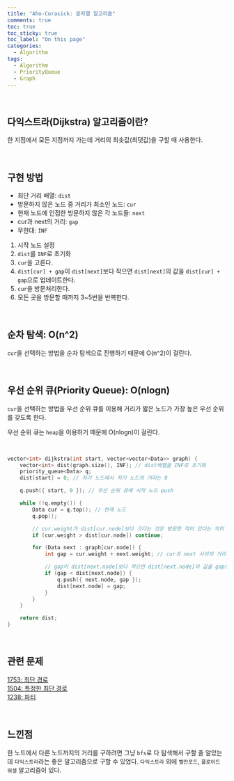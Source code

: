 ```yaml
---
title: "Aho-Corasick: 문자열 알고리즘"
comments: true
toc: true
toc_sticky: true
toc_label: "On this page"
categories:
  - Algorithm
tags:
  - Algorithm
  - PriorityQueue
  - Graph
---
```


<br>

## 다익스트라(Dijkstra) 알고리즘이란?
한 지점에서 모든 지점까지 가는데 거리의 최솟값(최댓값)을 구할 때 사용한다.

<br>

## 구현 방법
- 최단 거리 배열: `dist`
- 방문하지 않은 노드 중 거리가 최소인 노드: `cur`
- 현재 노드에 인접한 방문하지 않은 각 노드들: `next`
- cur과 next의 거리: `gap`
- 무한대: `INF`

1. 시작 노드 설정
2. `dist`를 `INF`로 초기화
3. `cur`을 고른다.
4. `dist[cur] + gap`이 `dist[next]`보다 작으면 `dist[next]`의 값을 `dist[cur] + gap`으로 업데이트한다.
5. `cur`을 방문처리한다.
6. 모든 곳을 방문할 때까지 3~5번을 반복한다.

<br>

## 순차 탐색: O(n^2)
`cur`을 선택하는 방법을 순차 탐색으로 진행하기 때문에 O(n^2)이 걸린다.

<br>

## 우선 순위 큐(Priority Queue): O(nlogn)
`cur`을 선택하는 방법을 우선 순위 큐를 이용해 거리가 짧은 노드가 가장 높은 우선 순위를 갖도록 한다.

우선 순위 큐는 `heap`을 이용하기 때문에 O(nlogn)이 걸린다.

<br>

```c++
vector<int> dijkstra(int start, vector<vector<Data>> graph) {
	vector<int> dist(graph.size(), INF); // dist배열을 INF로 초기화
	priority_queue<Data> q;
	dist[start] = 0; // 자기 노드에서 자기 노드의 거리는 0

	q.push({ start, 0 }); // 우선 순위 큐에 시작 노드 push

	while (!q.empty()) {
		Data cur = q.top(); // 현재 노드
		q.pop();

		// cur.weight가 dist[cur.node]보다 크다는 것은 방문한 적이 있다는 의미
		if (cur.weight > dist[cur.node]) continue;

		for (Data next : graph[cur.node]) {
			int gap = cur.weight + next.weight; // cur과 next 사이의 거리

			// gap이 dist[next.node]보다 작으면 dist[next.node]의 값을 gap으로 업데이트
			if (gap < dist[next.node]) {
				q.push({ next.node, gap });
				dist[next.node] = gap;
			}
		}
	}

	return dist;
}
```

<br>

## 관련 문제
[1753: 최단 경로](https://www.acmicpc.net/problem/1753)  
[1504: 특정한 최단 경로](https://www.acmicpc.net/problem/1504)  
[1238: 파티](https://www.acmicpc.net/problem/1238)  

<br>

## 느낀점
한 노드에서 다른 노드까지의 거리를 구하려면 그냥 `bfs`로 다 탐색해서 구할 줄 알았는데 `다익스트라`라는 좋은 알고리즘으로 구할 수 있었다. `다익스트라` 외에 `벨만포드`, `플로이드 워셜` 알고리즘이 있다.

<br>